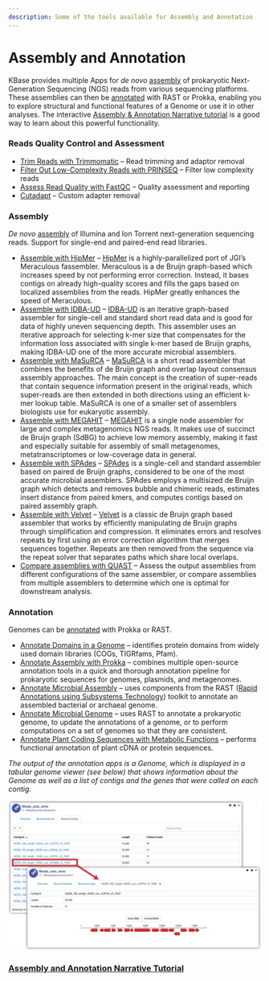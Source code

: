 ```yaml
---
description: Some of the tools available for Assembly and Annotation
---
```


# Assembly and Annotation

KBase provides multiple Apps for _de novo_ [assembly](https://kbase.us/applist/#Genome%20Assembly) of prokaryotic Next-Generation Sequencing \(NGS\) reads from various sequencing platforms. These assemblies can then be [annotated](https://kbase.us/applist/#Genome%20Annotation) with RAST or Prokka, enabling you to explore structural and functional features of a Genome or use it in other analyses. The interactive [Assembly & Annotation Narrative tutorial](https://narrative.kbase.us/narrative/ws.18188.obj.6) is a good way to learn about this powerful functionality.

### **Reads Quality Control and Assessment**

* [Trim Reads with Trimmomatic](https://kbase.us/applist/apps/kb_trimmomatic/run_trimmomatic/release) – Read trimming and adaptor removal
* [Filter Out Low-Complexity Reads with PRINSEQ](https://kbase.us/applist/apps/kb_PRINSEQ/execReadLibraryPRINSEQ/release) – Filter low complexity reads
* [Assess Read Quality with FastQC](https://kbase.us/applist/apps/kb_fastqc/runFastQC/release) – Quality assessment and reporting
* [Cutadapt](https://kbase.us/applist/apps/kb_cutadapt/remove_adapters/release) – Custom adapter removal

### Assembly

_De novo_ [assembly](https://kbase.us/applist/#Genome%20Assembly) of Illumina and Ion Torrent next-generation sequencing reads. Support for single-end and paired-end read libraries.

* [Assemble with HipMer](https://kbase.us/applist/apps/hipmer/run_hipmer_hpc/release) – [HipMer](https://sourceforge.net/p/hipmer/wiki/Home/) is a highly-parallelized port of JGI’s Meraculous fassembler. Meraculous is a de Bruijn graph-based which increases speed by not performing error correction. Instead, it bases contigs on already high-quality scores and fills the gaps based on localized assemblies from the reads. HipMer greatly enhances the speed of Meraculous.
* [Assemble with IDBA-UD](https://kbase.us/applist/apps/kb_IDBA/run_idba_ud/release) – [IDBA-UD](http://i.cs.hku.hk/~alse/hkubrg/projects/idba_ud/) is an iterative graph-based assembler for single-cell and standard short read data and is good for data of highly uneven sequencing depth. This assembler uses an iterative approach for selecting k-mer size that compensates for the information loss associated with single k-mer based de Bruijn graphs, making IDBA-UD one of the more accurate microbial assemblers.
* [Assemble with MaSuRCA](https://kbase.us/applist/apps/kb_MaSuRCA/run_masurca_assembler/release) – [MaSuRCA](https://academic.oup.com/bioinformatics/article/29/21/2669/195975/The-MaSuRCA-genome-assembler) is a short read assembler that combines the benefits of de Bruijn graph and overlap layout consensus assembly approaches. The main concept is the creation of super-reads that contain sequence information present in the original reads, which super-reads are then extended in both directions using an efficient k-mer lookup table. MaSuRCA is one of a smaller set of assemblers biologists use for eukaryotic assembly.
* [Assemble with MEGAHIT](https://kbase.us/applist/apps/MEGAHIT/run_megahit/release) – [MEGAHIT](https://academic.oup.com/bioinformatics/article-lookup/doi/10.1093/bioinformatics/btv033) is a single node assembler for large and complex metagenomics NGS reads. It makes use of succinct de Bruijn graph \(SdBG\) to achieve low memory assembly, making it fast and especially suitable for assembly of small metagenomes, metatranscriptomes or low-coverage data in general.
* [Assemble with SPAdes](https://kbase.us/applist/apps/kb_SPAdes/run_SPAdes/release) – [SPAdes](http://online.liebertpub.com/doi/full/10.1089/cmb.2012.0021) is a single-cell and standard assembler based on paired de Bruijn graphs, considered to be one of the most accurate microbial assemblers. SPAdes employs a multisized de Bruijn graph which detects and removes bubble and chimeric reads, estimates insert distance from paired kmers, and computes contigs based on paired assembly graph.
* [Assemble with Velvet](https://kbase.us/applist/apps/Velvet/run_velvet/release) – [Velvet](http://onlinelibrary.wiley.com/doi/10.1002/0471250953.bi1105s31/full) is a classic de Bruijn graph based assembler that works by efficiently manipulating de Bruijn graphs through simplification and compression. It eliminates errors and resolves repeats by first using an error correction algorithm that merges sequences together. Repeats are then removed from the sequence via the repeat solver that separates paths which share local overlaps.
* [Compare assemblies with QUAST](https://kbase.us/applist/apps/kb_quast/run_QUAST_app/release) – Assess the output assemblies from different configurations of the same assembler, or compare assemblies from multiple assemblers to determine which one is optimal for downstream analysis.

### Annotation

Genomes can be [annotated](https://kbase.us/applist/#Genome%20Annotation) with Prokka or RAST. 

* [Annotate Domains in a Genome](https://kbase.us/applist/apps/DomainAnnotation/annotate_domains_in_a_genome/release) –  identifies protein domains from widely used domain libraries \(COGs, TIGRfams, Pfam\).
* [Annotate Assembly with Prokka](https://kbase.us/applist/apps/ProkkaAnnotation/annotate_contigs/release) – combines multiple open-source annotation tools in a quick and thorough annotation pipeline for prokaryotic sequences for genomes, plasmids, and metagenomes.
* [Annotate Microbial Assembly](https://kbase.us/applist/apps/RAST_SDK/annotate_contigset/release) – uses components from the RAST \([Rapid Annotations using Subsystems Technology](http://rast.nmpdr.org/)\) toolkit to annotate an assembled bacterial or archaeal genome.
* [Annotate Microbial Genome](https://kbase.us/applist/apps/RAST_SDK/reannotate_microbial_genome/release) – uses RAST to annotate a prokaryotic genome, to update the annotations of a genome, or to perform computations on a set of genomes so that they are consistent.
* [Annotate Plant Coding Sequences with Metabolic Functions](https://kbase.us/applist/apps/kb_plant_rast/annotate_plant_transcripts/release) – performs functional annotation of plant cDNA or protein sequences.

_The output of the annotation apps is a Genome, which is displayed in a tabular genome viewer \(see below\) that shows information about the Genome as well as a list of contigs and the genes that were called on each contig._

![ViewContig](../../.gitbook/assets/viewcontig.png)

### [Assembly and Annotation Narrative Tutorial](https://narrative.kbase.us/narrative/notebooks/ws.18188.obj.6)

